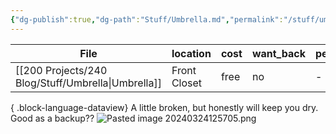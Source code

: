 ```yaml
---
{"dg-publish":true,"dg-path":"Stuff/Umbrella.md","permalink":"/stuff/umbrella/"}
---
```



| File                                                  | location     | cost | want_back | person_taking |
| ----------------------------------------------------- | ------------ | ---- | --------- | ------------- |
| [[200 Projects/240 Blog/Stuff/Umbrella\|Umbrella]] | Front Closet | free | no        | \-            |

{ .block-language-dataview}
A little broken, but honestly will keep you dry. Good as a backup??
![Pasted image 20240324125705.png](/img/user/Attachments/Pasted%20image%2020240324125705.png)